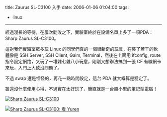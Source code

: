 title: Zaurus SL-C3100 入手
date: 2006-01-06 01:04:00
tags: 
- linux
---

經過漫長的等待，在屢次勸敗之下，實驗室終於在設備名單上多了一項PDA： Sharp Zaurus SL-C3100。

這對我們實驗室眾多玩 Linux 的同學們真的一個很新奇的玩具，在裝了若干的軟體像是 SSH Server, SSH Client, Gaim, Terminal，然後在上面用 ifconfig, route 指令設定網路，又玩了一堆雜七雜八小玩意，剛剛又想辦法搞到一張 CF 有線網卡來玩，入門上大致沒問題了。

不過 swap 還是怪怪的，再花一點時間設定，這台 PDA 就大概算是穩定了。

雖還沒什麼使用心得，不過實在太好玩了，簡直就是一台超小型的筆記型電腦！

[![Sharp Zaurus SL-C3100](http://static.flickr.com/42/82832186_c1981c62b3_m.jpg)](http://www.flickr.com/photos/yurenju/82832186/ "Photo Sharing")

[![Sharp Zaurus SL-C3100: 看 Yuren](http://static.flickr.com/40/82832187_817bad4019_m.jpg)](http://www.flickr.com/photos/yurenju/82832187/ "Photo Sharing")